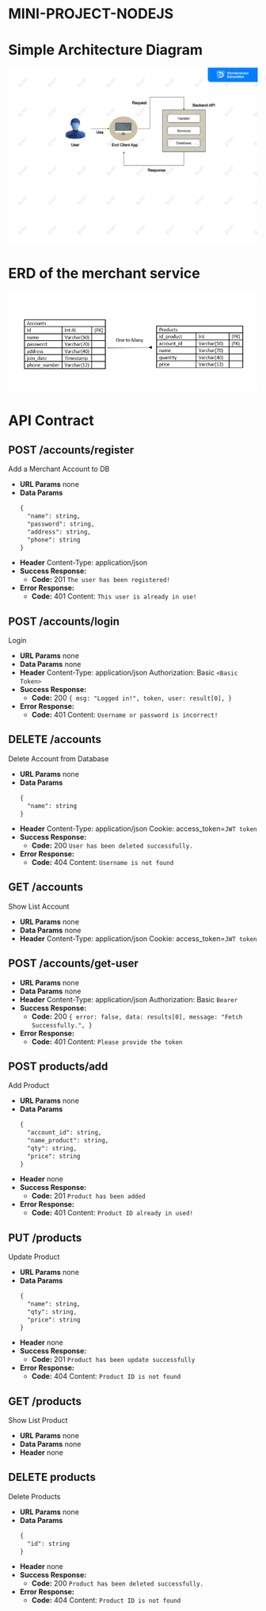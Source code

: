 # MINI-PROJECT-NODEJS

# Simple Architecture Diagram

![Architecture Diagram](./erd-diagram/diagram.jpg "Architecture Diagram")

# ERD of the merchant service 

![Merchant Service ERD!](./erd-diagram/erd.png "Merchant Service ERD")

# API Contract

## POST /accounts/register

Add a Merchant Account to DB

- **URL Params**
  none
- **Data Params**
  ```
  {
  	"name": string,
  	"password": string,
  	"address": string,
  	"phone": string
  }
  ```
- **Header**
  Content-Type: application/json
- **Success Response:**
  - **Code:** 201
    `The user has been registered!`
- **Error Response:**
  - **Code:** 401
    Content: `This user is already in use!`

## POST /accounts/login

Login 

- **URL Params**
  none
- **Data Params**
  none
- **Header**
  Content-Type: application/json
  Authorization: Basic `<Basic Token>`
- **Success Response:**
  - **Code:** 200
    `{
              msg: "Logged in!",
              token,
              user: result[0],
            }`
- **Error Response:**
  - **Code:** 401
    Content: `Username or password is incorrect!`

## DELETE /accounts

Delete Account from Database

- **URL Params**
  none
- **Data Params**
  ```
  {
  	"name": string
  }
  ```
- **Header**
  Content-Type: application/json
  Cookie: access_token=`JWT token`
- **Success Response:**
  - **Code:** 200
    `User has been deleted successfully.`
- **Error Response:**
  - **Code:** 404
    Content: `Username is not found`

## GET /accounts

Show List Account 

- **URL Params**
  none
- **Data Params**
  none
- **Header**
  Content-Type: application/json
  Cookie: access_token=`JWT token`

## POST /accounts/get-user 

- **URL Params**
  none
- **Data Params**
  none
- **Header**
  Content-Type: application/json
  Authorization: Basic `Bearer`
- **Success Response:**
  - **Code:** 200
    `{
        error: false,
        data: results[0],
        message: "Fetch Successfully.",
      }`
- **Error Response:**
  - **Code:** 401
    Content: `Please provide the token`

## POST products/add

Add Product

- **URL Params**
  none
- **Data Params**
  ```
  {
  	"account_id": string,
  	"name_product": string,
  	"qty": string,
  	"price": string
  }
  ```
- **Header**
  none
- **Success Response:**
  - **Code:** 201
    `Product has been added`
- **Error Response:**
  - **Code:** 401
    Content: `Product ID already in used!`

## PUT /products

Update Product 

- **URL Params**
  none
- **Data Params**
  ```
  {
  	"name": string,
  	"qty": string,
  	"price": string
  }
  ```
- **Header**
  none
- **Success Response:**
  - **Code:** 201
    `Product has been update successfully`
- **Error Response:**
  - **Code:** 404
    Content: `Product ID is not found`

## GET /products

Show List Product 

- **URL Params**
  none
- **Data Params**
  none
- **Header**
  none


## DELETE products

Delete Products

- **URL Params**
  none
- **Data Params**
  ```
  {
  	"id": string
  }
  ```
- **Header**
 none
- **Success Response:**
  - **Code:** 200
    `Product has been deleted successfully.`
- **Error Response:**
  - **Code:** 404
    Content: `Product ID is not found`


